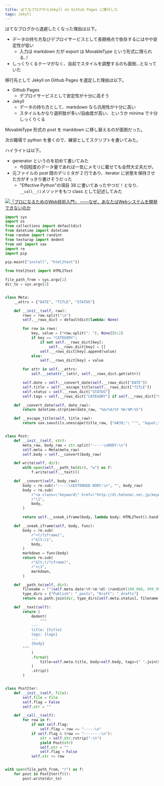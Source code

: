 ```yaml
---
title: はてなブログからJekyll on Github Pages に移行した
tags: Jekyll
---
```


はてなブログから退避したくなった理由は以下。

- データの持ち方及びデプロイサービスとして長期視点で依存するにはやや安定性が低い
  - 入力は markdown だが export は MovableType という形式に限られる..!
- しっくりくるテーマがなく、自前でスタイルを調整するのも面倒...となっていた

移行先として Jekyll on Github Pages を選定した理由は以下。

- Github Pages
  - デプロイサービスとして安定性が十分に高そう
- Jekyll
  - データの持ち方として、markdown なら汎用性が十分に高い
  - スタイルもかなり選択肢が多い/自由度が高い、というか minima で十分しっくりくる

MovableType 形式の post を marddown に移し替えるのが面倒だった。

次の職場で python を書くので、練習としてスクリプトを書いてみた。

ハイライトは以下。

- generator というのを初めて書いてみた
  - 今回程度のデータ量であれば一気にメモリに載せても全然大丈夫だが。
- 元ファイルの post 間のデリミタが 2 行であり、iterator に状態を保持させた方がすっきり書けそうだった
  - "Effective Python"の項目 38 に書いてあったやつだ！となり、`__call__()`メソッドをもつ class として記述してみた

<p>
  <a href="http://www.amazon.co.jp/exec/obidos/ASIN/4873119170">
    <img
      src="https://images-fe.ssl-images-amazon.com/images/P/4873119170.09.MZZZZZZZ.jpg"
      alt="「プロになるためのWeb技術入門」 ――なぜ、あなたはWebシステムを開発できないのか"
    />
  </a>
</p>

```python
import sys
import os
from collections import defaultdict
from datetime import datetime
from random import randint
from textwrap import dedent
from xml import sax
import re
import pip

pip.main(["install", "html2text"])

from html2text import HTML2Text

file_path_from = sys.argv[1]
dir_to = sys.argv[2]


class Meta:
    __attrs = {"DATE", "TITLE", "STATUS"}

    def __init__(self, raw):
        rows = raw.split("\n")
        self.__rows_dict = defaultdict(lambda: None)

        for row in rows:
            key, value = [*row.split(": "), None][0:2]
            if key == "CATEGORY":
                if not self.__rows_dict[key]:
                    self.__rows_dict[key] = []
                self.__rows_dict[key].append(value)
            else:
                self.__rows_dict[key] = value

        for attr in self.__attrs:
            self.__setattr__(attr, self.__rows_dict.get(attr))

        self.date = self.__convert_date(self.__rows_dict["DATE"])
        self.title = self.__escape_title(self.__rows_dict["TITLE"])
        self.status = self.__rows_dict["STATUS"]
        self.tags = self.__rows_dict["CATEGORY"] if self.__rows_dict["CATEGORY"] else []

    def __convert_date(self, date_raw):
        return datetime.strptime(date_raw, "%m/%d/%Y %H:%M:%S")

    def __escape_title(self, title_raw):
        return sax.saxutils.unescape(title_raw, {"&#39;": "'", "&quot;": '\\"'})


class Post:
    def __init__(self, str):
        meta_raw, body_raw = str.split("-----\nBODY:\n")
        self.meta = Meta(meta_raw)
        self.body = self.__convert(body_raw)

    def write(self, dir):
        with open(self.__path_to(dir), "w") as f:
            f.write(self.__text())

    def __convert(self, body_raw):
        body = re.sub(r"-----\nEXTENDED BODY:\n", "", body_raw)
        body = re.sub(
            r"<a class=\"keyword\" href=\"http://d\.hatena\.ne\.jp/keyword/.*\">(.+)</a>",
            r"\1",
            body,
        )

        return self.__sneak_iframe(body, lambda body: HTML2Text().handle(body))

    def __sneak_iframe(self, body, func):
        body = re.sub(
            r"<(/?iframe)",
            r"&lt;\1",
            body,
        )
        markdown = func(body)
        return re.sub(
            r"&lt;(/?iframe)",
            r"<\1",
            markdown,
        )

    def __path_to(self, dir):
        filename = f"{self.meta.date:%Y-%m-%d}-{randint(100_000, 999_999)}.md"
        type_dirs = {"Publish": "_posts", "Draft": "_drafts"}
        return os.path.join(dir, type_dirs[self.meta.status], filename)

    def __text(self):
        return (
            dedent(
                """
            ---
            title: {title}
            tags: {tags}
            ---
            {body}
        """
            )
            .format(
                title=self.meta.title, body=self.body, tags=(" ".join(self.meta.tags))
            )
            .strip()
        )


class PostIter:
    def __init__(self, file):
        self.file = file
        self.flag = False
        self.str = ""

    def __call__(self):
        for row in f:
            if not self.flag:
                self.flag = row == "-----\n"
            if self.flag & (row == "--------\n"):
                str = self.str.rstrip("-\n")
                yield Post(str)
                self.str = ""
                self.flag = False
            self.str += row


with open(file_path_from, "r") as f:
    for post in PostIter(f)():
        post.write(dir_to)
```
